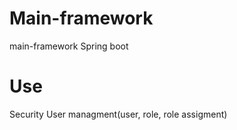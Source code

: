 # Main-framework
main-framework Spring boot

# Use
Security
User managment(user, role, role assigment)
